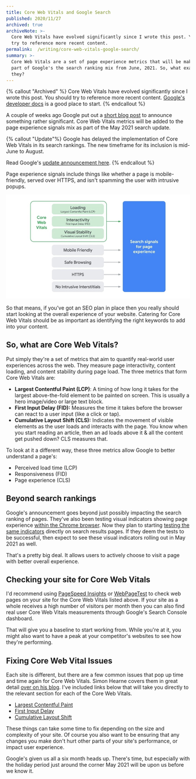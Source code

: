 ```yaml
---
title: Core Web Vitals and Google Search
published: 2020/11/27
archived: true
archiveNote: >-
  Core Web Vitals have evolved significantly since I wrote this post. You should
  try to reference more recent content.
permalink:  /writing/core-web-vitals-google-search/
summary: >-
  Core Web Vitals are a set of page experience metrics that will be making up
  part of Google's the search ranking mix from June, 2021. So, what exactly are
  they?
---
```


{% callout "Archived" %}
Core Web Vitals have evolved significantly since I wrote this post. You should try to reference more recent content. [Google's developer docs](https://developers.google.com/search/docs/appearance/core-web-vitals) is a good place to start.
{% endcallout %}

A couple of weeks ago Google put out a [short blog post](https://developers.google.com/search/blog/2020/11/timing-for-page-experience) to announce something rather significant. Core Web Vitals metrics will be added to the page experience signals mix as part of the May 2021 search update.

{% callout "Update"%}
Google has delayed the implementation of Core Web Vitals in its search rankings. The new timeframe for its inclusion is mid-June to August.

Read Google's [update announcement here](https://developers.google.com/search/blog/2021/04/more-details-page-experience).
{% endcallout %}

Page experience signals include things like whether a page is mobile-friendly, served over HTTPS, and isn't spamming the user with intrusive popups.

![A diagram illustrating the components of Search’s signal for page experience.](../../public/img/blog/c8abad6da1db91f7596092cae6c203133e752998-960x540.jpeg "Image from Google showing page experience signals for search.")

So that means, if you've got an SEO plan in place then you really should start looking at the overall experience of your website. Catering for Core Web Vitals should be as important as identifying the right keywords to add into your content.

## So, what are Core Web Vitals?

Put simply they're a set of metrics that aim to quantify real-world user experiences across the web. They measure page interactivity, content loading, and content stability during page load. The three metrics that form Core Web Vitals are:

- **Largest Contentful Paint (LCP)**: A timing of how long it takes for the largest above-the-fold element to be painted on screen. This is usually a hero image/video or large text block.
- **First Input Delay (FID):** Measures the time it takes before the browser can react to a user input (like a click or tap).
- **Cumulative Layout Shift (CLS):** Indicates the movement of visible elements as the user loads and interacts with the page. You know when you start reading an article, then an ad loads above it & all the content get pushed down? CLS measures that.

To look at it a different way, these three metrics allow Google to better understand a page's:

- Perceived load time (LCP)
- Responsiveness (FID)
- Page experience (CLS)

## Beyond search rankings

Google's announcement goes beyond just possibly impacting the search ranking of pages. They've also been testing visual indicators showing page experience [within the Chrome browser](https://blog.chromium.org/2020/08/highlighting-great-user-experiences-on.html). Now they plan to starting [testing the same indicators](https://developers.google.com/search/blog/2020/11/timing-for-page-experience#a-new-way-of-highlighting-great-experiences-in-google-search) directly on search results pages. If they deem the tests to be successful, then expect to see these visual indicators rolling out in May 2021 as well.

That's a pretty big deal. It allows users to actively choose to visit a page with better overall experience.

## Checking your site for Core Web Vitals

I'd recommend using [PageSpeed Insights](https://developers.google.com/speed/pagespeed/insights/) or [WebPageTest](https://webpagetest.org/) to check web pages on your site for the Core Web Vitals listed above. If your site as a whole receives a high number of visitors per month then you can also find real user Core Web Vitals measurements through Google's Search Console dashboard.

That will give you a baseline to start working from. While you're at it, you might also want to have a peak at your competitor's websites to see how they're performing.

## Fixing Core Web Vital Issues

Each site is different, but there are a few common issues that pop up time and time again for Core Web Vitals. Simon Hearne covers them in great detail [over on his blog](https://simonhearne.com/2020/core-web-vitals/). I've included links below that will take you directly to the relevant section for each of the Core Web Vitals.

- [Largest Contentful Paint](https://simonhearne.com/2020/core-web-vitals/#largest-contentful-paint-lcp)
- [First Input Delay](https://simonhearne.com/2020/core-web-vitals/#first-input-delay-fid)
- [Cumulative Layout Shift](https://simonhearne.com/2020/core-web-vitals/#cumulative-layout-shift-cls)

These things can take some time to fix depending on the size and complexity of your site. Of course you also want to be ensuring that any changes you make don't hurt other parts of your site's performance, or impact user experience.

Google's given us all a six month heads up. There's time, but especially with the holiday period just around the corner May 2021 will be upon us before we know it.
